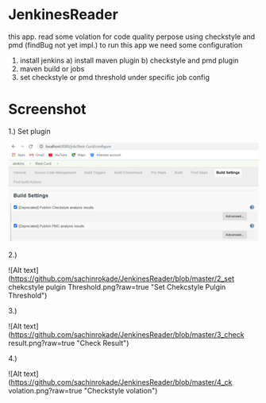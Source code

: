 # JenkinesReader
this app. read some volation for code quality perpose using checkstyle and pmd (findBug not yet impl.)
to run this app we need some configuration
1) install jenkins
   a) install maven plugin
   b) checkstyle and pmd plugin
2) maven build or jobs
3) set checkstyle or pmd threshold under specific job config


# Screenshot

 1.) Set plugin
 
![Alt text](https://github.com/sachinrokade/JenkinesReader/blob/master/1_set%20plugin.png?raw=true "set plugin")

 2.) 
 
![Alt text](https://github.com/sachinrokade/JenkinesReader/blob/master/2_set chekcstyle pulgin Threshold.png?raw=true "Set Chekcstyle Pulgin Threshold")

 3.) 
 
![Alt text](https://github.com/sachinrokade/JenkinesReader/blob/master/3_check result.png?raw=true "Check Result")

 4.) 
 
![Alt text](https://github.com/sachinrokade/JenkinesReader/blob/master/4_ck volation.png?raw=true "Checkstyle volation")
